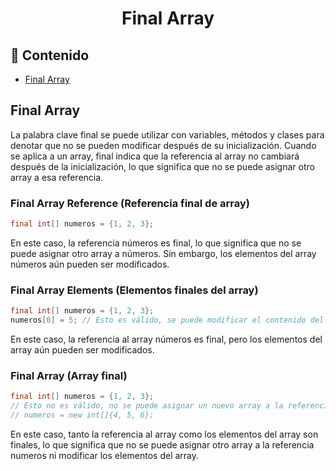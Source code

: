 <h1 align="center">Final Array</h1>

<h2>📑 Contenido</h2>

- [Final Array](#final-array)

## Final Array

La palabra clave final se puede utilizar con variables, métodos y clases para denotar que no se pueden modificar después de su inicialización. Cuando se aplica a un array, final indica que la referencia al array no cambiará después de la inicialización, lo que significa que no se puede asignar otro array a esa referencia.

### Final Array Reference (Referencia final de array)

```java
final int[] numeros = {1, 2, 3};
```

En este caso, la referencia números es final, lo que significa que no se puede asignar otro array a números. Sin embargo, los elementos del array números aún pueden ser modificados.

### Final Array Elements (Elementos finales del array)

```java
final int[] numeros = {1, 2, 3};
numeros[0] = 5; // Esto es válido, se puede modificar el contenido del array
```

En este caso, la referencia al array números es final, pero los elementos del array aún pueden ser modificados.

### Final Array (Array final)

```java
final int[] numeros = {1, 2, 3};
// Esto no es válido, no se puede asignar un nuevo array a la referencia final
// numeros = new int[]{4, 5, 6};
```

En este caso, tanto la referencia al array como los elementos del array son finales, lo que significa que no se puede asignar otro array a la referencia numeros ni modificar los elementos del array.
